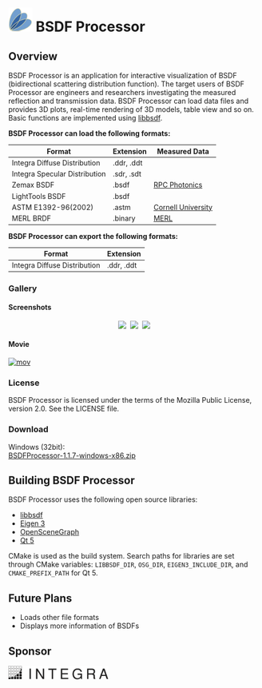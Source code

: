 # <img src="resource/BSDFProcessor.png" width="48"/> BSDF Processor
## Overview
BSDF Processor is an application for interactive visualization of BSDF (bidirectional scattering distribution function).
The target users of BSDF Processor are engineers and researchers investigating the measured reflection and transmission data.
BSDF Processor can load data files and provides 3D plots, real-time rendering of 3D models, table view and so on.
Basic functions are implemented using [libbsdf][1].

**BSDF Processor can load the following formats:**

Format | Extension | Measured Data |
-------|---------------------------------|-----|
Integra Diffuse Distribution | .ddr, .ddt |   |
Integra Specular Distribution | .sdr, .sdt |   |
Zemax BSDF | .bsdf | [RPC Photonics][9] |
LightTools BSDF | .bsdf |   |
ASTM E1392-96(2002) | .astm | [Cornell University][7] |
MERL BRDF | .binary | [MERL][8] |

**BSDF Processor can export the following formats:**

Format | Extension
-------|---------------------------------
Integra Diffuse Distribution | .ddr, .ddt

### Gallery
#### Screenshots
<p align="center">
<img src="https://raw.githubusercontent.com/wiki/KimuraRyo/BSDFProcessor/images/screenshot1.png" height="190"/>&nbsp;
<img src="https://raw.githubusercontent.com/wiki/KimuraRyo/BSDFProcessor/images/screenshot2.png" height="190"/>&nbsp;
<img src="https://raw.githubusercontent.com/wiki/KimuraRyo/BSDFProcessor/images/screenshot3.png" height="190"/>
</p>

#### Movie
[![mov](http://img.youtube.com/vi/AJXpTs0InYc/mqdefault.jpg)](https://youtu.be/AJXpTs0InYc)

### License
BSDF Processor is licensed under the terms of the Mozilla Public License, version 2.0.
See the LICENSE file.

### Download
Windows (32bit):  
[BSDFProcessor-1.1.7-windows-x86.zip][6]

## Building BSDF Processor
BSDF Processor uses the following open source libraries:

* [libbsdf][1]
* [Eigen 3][2]
* [OpenSceneGraph][3]
* [Qt 5][4]

CMake is used as the build system.
Search paths for libraries are set through CMake variables: `LIBBSDF_DIR`, `OSG_DIR`, `EIGEN3_INCLUDE_DIR`, and `CMAKE_PREFIX_PATH` for Qt 5.

## Future Plans
* Loads other file formats
* Displays more information of BSDFs

## Sponsor
[<img src="resource/IntegraLogo.png" width="200"/>][5]

[1]: https://github.com/KimuraRyo/libbsdf "libbsdf"
[2]: http://eigen.tuxfamily.org/index.php?title=Main_Page "Eigen"
[3]: http://www.openscenegraph.org "OpenSceneGraph"
[4]: http://www.qt.io "Qt"
[5]: http://www.integra.jp/en "Integra"
[6]: https://raw.githubusercontent.com/wiki/KimuraRyo/BSDFProcessor/binaries/BSDFProcessor-1.1.7-windows-x86.zip
[7]: http://www.graphics.cornell.edu/online/measurements/reflectance/
[8]: http://www.merl.com/brdf
[9]: http://www.rpcphotonics.com/bsdf-data-optical-diffusers/
